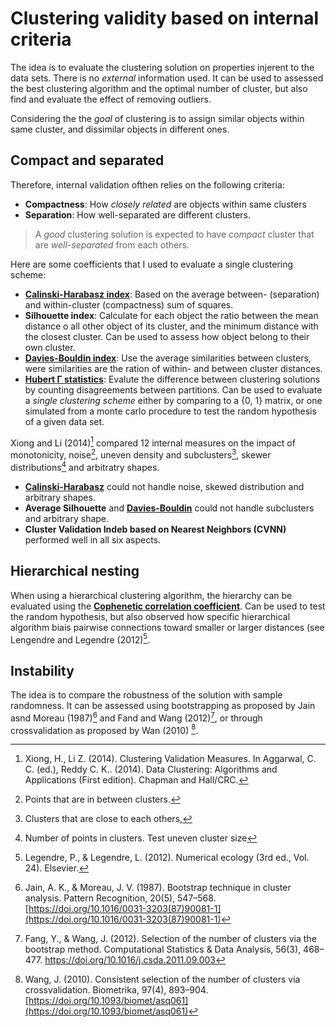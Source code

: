 # Clustering validity based on internal criteria

The idea is to evaluate the clustering solution on properties injerent to the data sets. 
There is no *external* information used. It can be used to assessed the best
clustering algorithm and the optimal number of cluster, but also find
and evaluate the effect of removing outliers.

Considering the the *goal* of clustering is to assign similar objects
within same cluster, and dissimilar objects in different
ones. 

## Compact and separated
Therefore, internal validation ofthen relies on the following
criteria:

- **Compactness**: How *closely related* are objects within same clusters
- **Separation**: How well-separated are different clusters.

> A *good* clustering solution is expected to have *compact* cluster
> that are *well-separated* from each others.

Here are some coefficients that I used to evaluate a single clustering
scheme:

- [**Calinski-Harabasz index**](../24): Based on the average between-
  (separation) and within-cluster (compactness) sum of squares.
- **Silhouette index**: Calculate for each object the ratio between 
  the mean distance o all other object of its cluster, and the minimum distance 
  with the closest cluster. Can be used to assess how object belong 
  to their own cluster.
- [**Davies-Bouldin index**](../25): Use the average similarities between
  clusters, were similarities are the ration of within- and between
  cluster distances.
- [**Hubert Γ statistics**](../22): Evalute the difference between clustering
  solutions by counting disagreements between partitions. Can be used to
  evaluate a *single clustering scheme* either by comparing to a {0, 1}
  matrix, or one simulated from a monte carlo procedure to test the
  random hypothesis of a given data set.


Xiong and Li (2014)[^ref1] compared 12 internal measures on the impact of
monotonicity, noise[^info1], uneven density and
subclusters[^info2], skewer distributions[^info3] and arbitratry shapes.

- [**Calinski-Harabasz**](../24) could not handle  noise, skewed distribution
  and arbitrary shapes.
- **Average Silhouette** and [**Davies-Bouldin**](../25) could not handle subclusters and
  arbitrary shape.
- **Cluster Validation Indeb based on Nearest Neighbors (CVNN)** performed well in all six aspects.

## Hierarchical nesting

When using a hierarchical clustering algorithm, the hierarchy can be
evaluated using the [**Cophenetic correlation coefficient**](../23). Can be used to test the
random hypothesis, but also observed how specific hierarchical algorithm
biais pairwise connections toward smaller or larger distances (see
Lengendre and Legendre (2012)[^ref2].

## Instability

The idea is to compare the robustness of the solution with sample
randomness. It can be assessed using bootstrapping as
proposed by Jain asnd Moreau (1987)[^ref5] and Fand and Wang (2012)[^ref3], or through crossvalidation
as proposed by Wan (2010) [^ref4]. 


[^ref1]: Xiong, H., Li Z. (2014). Clustering Validation Measures. In Aggarwal, C. C. (ed.), Reddy C. K.. (2014). Data Clustering: Algorithms and Applications (First edition). Chapman and Hall/CRC.
[^ref2]: Legendre, P., & Legendre, L. (2012). Numerical ecology (3rd ed., Vol. 24). Elsevier.
[^ref3]: Fang, Y., & Wang, J. (2012). Selection of the number of clusters via the bootstrap method. Computational Statistics & Data Analysis, 56(3), 468–477. https://doi.org/10.1016/j.csda.2011.09.003
[^ref4]: Wang, J. (2010). Consistent selection of the number of clusters via crossvalidation. Biometrika, 97(4), 893–904. [https://doi.org/10.1093/biomet/asq061](https://doi.org/10.1093/biomet/asq061)
[^ref5]: Jain, A. K., & Moreau, J. V. (1987). Bootstrap technique in cluster analysis. Pattern Recognition, 20(5), 547–568. [https://doi.org/10.1016/0031-3203(87)90081-1](https://doi.org/10.1016/0031-3203(87)90081-1)

[^info1]: Points that are in between clusters.
[^info2]: Clusters that are close to each others,
[^info3]: Number of points in clusters. Test uneven cluster size
